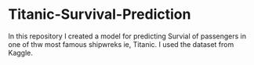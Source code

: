 # Titanic-Survival-Prediction
In this repository I created a model for predicting Survial of passengers in one of thw most famous shipwreks ie, Titanic.
I used the dataset from Kaggle.
